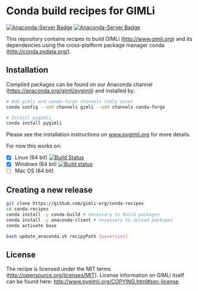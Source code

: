 # Conda build recipes for GIMLi
[![Anaconda-Server Badge](https://anaconda.org/gimli/pygimli/badges/installer/conda.svg)](https://conda.anaconda.org/gimli) [![Anaconda-Server Badge](https://anaconda.org/gimli/pygimli/badges/downloads.svg)](https://anaconda.org/gimli/pygimli)

This repository contains recipes to build GIMLi (http://www.gimli.org) and its
dependencies using the cross-platform package manager conda
(http://conda.pydata.org/).

## Installation
Compiled packages can be found on our Anaconda channel
(https://anaconda.org/gimli/pygimli) and installed by:

``` bash
# Add gimli and conda-forge channels (only once)
conda config --add channels gimli --add channels conda-forge

# Install pygimli
conda install pygimli
```

Please see the installation instructions on www.pygimli.org for more details.

For now this works on:

- [x] Linux (64 bit) [![Build Status](https://travis-ci.org/gimli-org/conda-recipes.svg)](https://travis-ci.org/gimli-org/conda-recipes)
- [x] Windows (64 bit) [![Build status](https://ci.appveyor.com/api/projects/status/q3kvckvsnw9a5890?svg=true)](https://ci.appveyor.com/project/florian-wagner/conda-recipes)
- [ ] Mac OS (64 bit)

## Creating a new release

``` bash
git clone https://github.com/gimli-org/conda-recipes
cd conda-recipes
conda install -y conda-build # necessary to build packages
conda install -y anaconda-client # necessary to upload packages
conda activate base

bash update_anaconda.sh recipyPath [pyversion]
```


## License

The recipe is licensed under the MIT terms
(http://opensource.org/licenses/MIT). License information on GIMLi itself can
be found here: http://www.pygimli.org/COPYING.html#sec-license.
